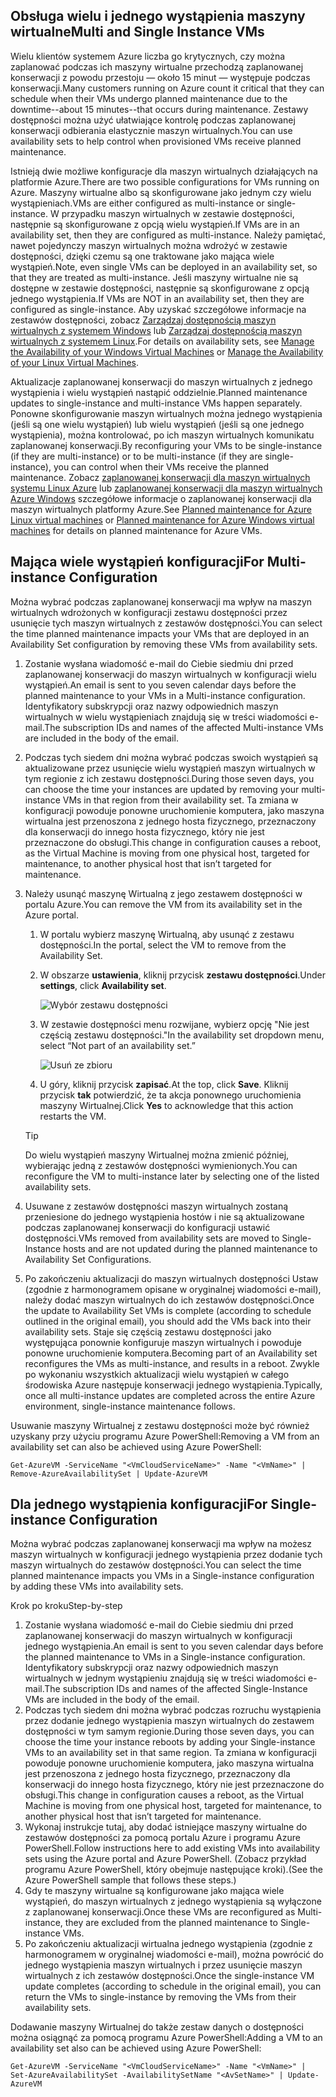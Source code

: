

## <a name="multi-and-single-instance-vms"></a><span data-ttu-id="2fc0c-101">Obsługa wielu i jednego wystąpienia maszyny wirtualne</span><span class="sxs-lookup"><span data-stu-id="2fc0c-101">Multi and Single Instance VMs</span></span>
<span data-ttu-id="2fc0c-102">Wielu klientów systemem Azure liczba go krytycznych, czy można zaplanować podczas ich maszyny wirtualne przechodzą zaplanowanej konserwacji z powodu przestoju — około 15 minut — występuje podczas konserwacji.</span><span class="sxs-lookup"><span data-stu-id="2fc0c-102">Many customers running on Azure count it critical that they can schedule when their VMs undergo planned maintenance due to the downtime--about 15 minutes--that occurs during maintenance.</span></span> <span data-ttu-id="2fc0c-103">Zestawy dostępności można użyć ułatwiające kontrolę podczas zaplanowanej konserwacji odbierania elastycznie maszyn wirtualnych.</span><span class="sxs-lookup"><span data-stu-id="2fc0c-103">You can use availability sets to help control when provisioned VMs receive planned maintenance.</span></span>

<span data-ttu-id="2fc0c-104">Istnieją dwie możliwe konfiguracje dla maszyn wirtualnych działających na platformie Azure.</span><span class="sxs-lookup"><span data-stu-id="2fc0c-104">There are two possible configurations for VMs running on Azure.</span></span> <span data-ttu-id="2fc0c-105">Maszyny wirtualne albo są skonfigurowane jako jednym czy wielu wystąpieniach.</span><span class="sxs-lookup"><span data-stu-id="2fc0c-105">VMs are either configured as multi-instance or single-instance.</span></span> <span data-ttu-id="2fc0c-106">W przypadku maszyn wirtualnych w zestawie dostępności, następnie są skonfigurowane z opcją wielu wystąpień.</span><span class="sxs-lookup"><span data-stu-id="2fc0c-106">If VMs are in an availability set, then they are configured as multi-instance.</span></span> <span data-ttu-id="2fc0c-107">Należy pamiętać, nawet pojedynczy maszyn wirtualnych można wdrożyć w zestawie dostępności, dzięki czemu są one traktowane jako mająca wiele wystąpień.</span><span class="sxs-lookup"><span data-stu-id="2fc0c-107">Note, even single VMs can be deployed in an availability set, so that they are treated as multi-instance.</span></span> <span data-ttu-id="2fc0c-108">Jeśli maszyny wirtualne nie są dostępne w zestawie dostępności, następnie są skonfigurowane z opcją jednego wystąpienia.</span><span class="sxs-lookup"><span data-stu-id="2fc0c-108">If VMs are NOT in an availability set, then they are configured as single-instance.</span></span>  <span data-ttu-id="2fc0c-109">Aby uzyskać szczegółowe informacje na zestawów dostępności, zobacz [Zarządzaj dostępnością maszyn wirtualnych z systemem Windows](../articles/virtual-machines/windows/manage-availability.md?toc=%2fazure%2fvirtual-machines%2fwindows%2ftoc.json) lub [Zarządzaj dostępnością maszyn wirtualnych z systemem Linux](../articles/virtual-machines/linux/manage-availability.md?toc=%2fazure%2fvirtual-machines%2flinux%2ftoc.json).</span><span class="sxs-lookup"><span data-stu-id="2fc0c-109">For details on availability sets, see [Manage the Availability of your Windows Virtual Machines](../articles/virtual-machines/windows/manage-availability.md?toc=%2fazure%2fvirtual-machines%2fwindows%2ftoc.json) or [Manage the Availability of your Linux Virtual Machines](../articles/virtual-machines/linux/manage-availability.md?toc=%2fazure%2fvirtual-machines%2flinux%2ftoc.json).</span></span>

<span data-ttu-id="2fc0c-110">Aktualizacje zaplanowanej konserwacji do maszyn wirtualnych z jednego wystąpienia i wielu wystąpień nastąpić oddzielnie.</span><span class="sxs-lookup"><span data-stu-id="2fc0c-110">Planned maintenance updates to single-instance and multi-instance VMs happen separately.</span></span> <span data-ttu-id="2fc0c-111">Ponowne skonfigurowanie maszyn wirtualnych można jednego wystąpienia (jeśli są one wielu wystąpień) lub wielu wystąpień (jeśli są one jednego wystąpienia), można kontrolować, po ich maszyn wirtualnych komunikatu zaplanowanej konserwacji.</span><span class="sxs-lookup"><span data-stu-id="2fc0c-111">By reconfiguring your VMs to be single-instance (if they are multi-instance) or to be multi-instance (if they are single-instance), you can control when their VMs receive the planned maintenance.</span></span> <span data-ttu-id="2fc0c-112">Zobacz [zaplanowanej konserwacji dla maszyn wirtualnych systemu Linux Azure](../articles/virtual-machines/linux/planned-maintenance.md?toc=%2fazure%2fvirtual-machines%2flinux%2ftoc.json) lub [zaplanowanej konserwacji dla maszyn wirtualnych Azure Windows](../articles/virtual-machines/windows/planned-maintenance.md?toc=%2fazure%2fvirtual-machines%2fwindows%2ftoc.json) szczegółowe informacje o zaplanowanej konserwacji dla maszyn wirtualnych platformy Azure.</span><span class="sxs-lookup"><span data-stu-id="2fc0c-112">See [Planned maintenance for Azure Linux virtual machines](../articles/virtual-machines/linux/planned-maintenance.md?toc=%2fazure%2fvirtual-machines%2flinux%2ftoc.json) or [Planned maintenance for Azure Windows virtual machines](../articles/virtual-machines/windows/planned-maintenance.md?toc=%2fazure%2fvirtual-machines%2fwindows%2ftoc.json) for details on planned maintenance for Azure VMs.</span></span>

## <a name="for-multi-instance-configuration"></a><span data-ttu-id="2fc0c-113">Mająca wiele wystąpień konfiguracji</span><span class="sxs-lookup"><span data-stu-id="2fc0c-113">For Multi-instance Configuration</span></span>
<span data-ttu-id="2fc0c-114">Można wybrać podczas zaplanowanej konserwacji ma wpływ na maszyn wirtualnych wdrożonych w konfiguracji zestawu dostępności przez usunięcie tych maszyn wirtualnych z zestawów dostępności.</span><span class="sxs-lookup"><span data-stu-id="2fc0c-114">You can select the time planned maintenance impacts your VMs that are deployed in an Availability Set configuration by removing these VMs from availability sets.</span></span>

1. <span data-ttu-id="2fc0c-115">Zostanie wysłana wiadomość e-mail do Ciebie siedmiu dni przed zaplanowanej konserwacji do maszyn wirtualnych w konfiguracji wielu wystąpień.</span><span class="sxs-lookup"><span data-stu-id="2fc0c-115">An email is sent to you seven calendar days before the planned maintenance to your VMs in a Multi-instance configuration.</span></span> <span data-ttu-id="2fc0c-116">Identyfikatory subskrypcji oraz nazwy odpowiednich maszyn wirtualnych w wielu wystąpieniach znajdują się w treści wiadomości e-mail.</span><span class="sxs-lookup"><span data-stu-id="2fc0c-116">The subscription IDs and names of the affected Multi-instance VMs are included in the body of the email.</span></span>
2. <span data-ttu-id="2fc0c-117">Podczas tych siedem dni można wybrać podczas swoich wystąpień są aktualizowane przez usunięcie wielu wystąpień maszyn wirtualnych w tym regionie z ich zestawu dostępności.</span><span class="sxs-lookup"><span data-stu-id="2fc0c-117">During those seven days, you can choose the time your instances are updated by removing your multi-instance VMs in that region from their availability set.</span></span> <span data-ttu-id="2fc0c-118">Ta zmiana w konfiguracji powoduje ponowne uruchomienie komputera, jako maszyna wirtualna jest przenoszona z jednego hosta fizycznego, przeznaczony dla konserwacji do innego hosta fizycznego, który nie jest przeznaczone do obsługi.</span><span class="sxs-lookup"><span data-stu-id="2fc0c-118">This change in configuration causes a reboot, as the Virtual Machine is moving from one physical host, targeted for maintenance, to another physical host that isn’t targeted for maintenance.</span></span>
3. <span data-ttu-id="2fc0c-119">Należy usunąć maszynę Wirtualną z jego zestawem dostępności w portalu Azure.</span><span class="sxs-lookup"><span data-stu-id="2fc0c-119">You can remove the VM from its availability set in the Azure portal.</span></span>

   1. <span data-ttu-id="2fc0c-120">W portalu wybierz maszynę Wirtualną, aby usunąć z zestawu dostępności.</span><span class="sxs-lookup"><span data-stu-id="2fc0c-120">In the portal, select the VM to remove from the Availability Set.</span></span>  

   2. <span data-ttu-id="2fc0c-121">W obszarze **ustawienia**, kliknij przycisk **zestawu dostępności**.</span><span class="sxs-lookup"><span data-stu-id="2fc0c-121">Under **settings**, click **Availability set**.</span></span>

      ![Wybór zestawu dostępności](./media/virtual-machines-planned-maintenance-schedule/availabilitysetselection.png)

   3. <span data-ttu-id="2fc0c-123">W zestawie dostępności menu rozwijane, wybierz opcję "Nie jest częścią zestawu dostępności."</span><span class="sxs-lookup"><span data-stu-id="2fc0c-123">In the availability set dropdown menu, select “Not part of an availability set.”</span></span>

      ![Usuń ze zbioru](./media/virtual-machines-planned-maintenance-schedule/availabilitysetwarning.png)

   4. <span data-ttu-id="2fc0c-125">U góry, kliknij przycisk **zapisać**.</span><span class="sxs-lookup"><span data-stu-id="2fc0c-125">At the top, click **Save**.</span></span> <span data-ttu-id="2fc0c-126">Kliknij przycisk **tak** potwierdzić, że ta akcja ponownego uruchomienia maszyny Wirtualnej.</span><span class="sxs-lookup"><span data-stu-id="2fc0c-126">Click **Yes** to acknowledge that this action restarts the VM.</span></span>

   >[!TIP]
   ><span data-ttu-id="2fc0c-127">Do wielu wystąpień maszyny Wirtualnej można zmienić później, wybierając jedną z zestawów dostępności wymienionych.</span><span class="sxs-lookup"><span data-stu-id="2fc0c-127">You can reconfigure the VM to multi-instance later by selecting one of the listed availability sets.</span></span>

4. <span data-ttu-id="2fc0c-128">Usuwane z zestawów dostępności maszyn wirtualnych zostaną przeniesione do jednego wystąpienia hostów i nie są aktualizowane podczas zaplanowanej konserwacji do konfiguracji ustawić dostępności.</span><span class="sxs-lookup"><span data-stu-id="2fc0c-128">VMs removed from availability sets are moved to Single-Instance hosts and are not updated during the planned maintenance to Availability Set Configurations.</span></span>
5. <span data-ttu-id="2fc0c-129">Po zakończeniu aktualizacji do maszyn wirtualnych dostępności Ustaw (zgodnie z harmonogramem opisane w oryginalnej wiadomości e-mail), należy dodać maszyn wirtualnych do ich zestawów dostępności.</span><span class="sxs-lookup"><span data-stu-id="2fc0c-129">Once the update to Availability Set VMs is complete (according to schedule outlined in the original email), you should add the VMs back into their availability sets.</span></span> <span data-ttu-id="2fc0c-130">Staje się częścią zestawu dostępności jako występująca ponownie konfiguruje maszyn wirtualnych i powoduje ponowne uruchomienie komputera.</span><span class="sxs-lookup"><span data-stu-id="2fc0c-130">Becoming part of an Availability set reconfigures the VMs as multi-instance, and results in a reboot.</span></span> <span data-ttu-id="2fc0c-131">Zwykle po wykonaniu wszystkich aktualizacji wielu wystąpień w całego środowiska Azure następuje konserwacji jednego wystąpienia.</span><span class="sxs-lookup"><span data-stu-id="2fc0c-131">Typically, once all multi-instance updates are completed across the entire Azure environment, single-instance maintenance follows.</span></span>

<span data-ttu-id="2fc0c-132">Usuwanie maszyny Wirtualnej z zestawu dostępności może być również uzyskany przy użyciu programu Azure PowerShell:</span><span class="sxs-lookup"><span data-stu-id="2fc0c-132">Removing a VM from an availability set can also be achieved using Azure PowerShell:</span></span>

```
Get-AzureVM -ServiceName "<VmCloudServiceName>" -Name "<VmName>" | Remove-AzureAvailabilitySet | Update-AzureVM
```

## <a name="for-single-instance-configuration"></a><span data-ttu-id="2fc0c-133">Dla jednego wystąpienia konfiguracji</span><span class="sxs-lookup"><span data-stu-id="2fc0c-133">For Single-instance Configuration</span></span>
<span data-ttu-id="2fc0c-134">Można wybrać podczas zaplanowanej konserwacji ma wpływ na możesz maszyn wirtualnych w konfiguracji jednego wystąpienia przez dodanie tych maszyn wirtualnych do zestawów dostępności.</span><span class="sxs-lookup"><span data-stu-id="2fc0c-134">You can select the time planned maintenance impacts you VMs in a Single-instance configuration by adding these VMs into availability sets.</span></span>

<span data-ttu-id="2fc0c-135">Krok po kroku</span><span class="sxs-lookup"><span data-stu-id="2fc0c-135">Step-by-step</span></span>

1. <span data-ttu-id="2fc0c-136">Zostanie wysłana wiadomość e-mail do Ciebie siedmiu dni przed zaplanowanej konserwacji do maszyn wirtualnych w konfiguracji jednego wystąpienia.</span><span class="sxs-lookup"><span data-stu-id="2fc0c-136">An email is sent to you seven calendar days before the planned maintenance to VMs in a Single-instance configuration.</span></span> <span data-ttu-id="2fc0c-137">Identyfikatory subskrypcji oraz nazwy odpowiednich maszyn wirtualnych w jednym wystąpieniu znajdują się w treści wiadomości e-mail.</span><span class="sxs-lookup"><span data-stu-id="2fc0c-137">The subscription IDs and names of the affected Single-Instance VMs are included in the body of the email.</span></span>
2. <span data-ttu-id="2fc0c-138">Podczas tych siedem dni można wybrać podczas rozruchu wystąpienia przez dodanie jednego wystąpienia maszyn wirtualnych do zestawem dostępności w tym samym regionie.</span><span class="sxs-lookup"><span data-stu-id="2fc0c-138">During those seven days, you can choose the time your instance reboots by adding your Single-instance VMs to an availability set in that same region.</span></span> <span data-ttu-id="2fc0c-139">Ta zmiana w konfiguracji powoduje ponowne uruchomienie komputera, jako maszyna wirtualna jest przenoszona z jednego hosta fizycznego, przeznaczony dla konserwacji do innego hosta fizycznego, który nie jest przeznaczone do obsługi.</span><span class="sxs-lookup"><span data-stu-id="2fc0c-139">This change in configuration causes a reboot, as the Virtual Machine is moving from one physical host, targeted for maintenance, to another physical host that isn’t targeted for maintenance.</span></span>
3. <span data-ttu-id="2fc0c-140">Wykonaj instrukcje tutaj, aby dodać istniejące maszyny wirtualne do zestawów dostępności za pomocą portalu Azure i programu Azure PowerShell.</span><span class="sxs-lookup"><span data-stu-id="2fc0c-140">Follow instructions here to add existing VMs into availability sets using the Azure portal and Azure PowerShell.</span></span> <span data-ttu-id="2fc0c-141">(Zobacz przykład programu Azure PowerShell, który obejmuje następujące kroki).</span><span class="sxs-lookup"><span data-stu-id="2fc0c-141">(See the Azure PowerShell sample that follows these steps.)</span></span>
4. <span data-ttu-id="2fc0c-142">Gdy te maszyny wirtualne są konfigurowane jako mająca wiele wystąpień, do maszyn wirtualnych z jednego wystąpienia są wyłączone z zaplanowanej konserwacji.</span><span class="sxs-lookup"><span data-stu-id="2fc0c-142">Once these VMs are reconfigured as Multi-instance, they are excluded from the planned maintenance to Single-instance VMs.</span></span>
5. <span data-ttu-id="2fc0c-143">Po zakończeniu aktualizacji wirtualna jednego wystąpienia (zgodnie z harmonogramem w oryginalnej wiadomości e-mail), można powrócić do jednego wystąpienia maszyn wirtualnych i przez usunięcie maszyn wirtualnych z ich zestawów dostępności.</span><span class="sxs-lookup"><span data-stu-id="2fc0c-143">Once the single-instance VM update completes (according to schedule in the original email), you can return the VMs to single-instance by removing the VMs from their availability sets.</span></span>

<span data-ttu-id="2fc0c-144">Dodawanie maszyny Wirtualnej do także zestaw danych o dostępności można osiągnąć za pomocą programu Azure PowerShell:</span><span class="sxs-lookup"><span data-stu-id="2fc0c-144">Adding a VM to an availability set also can be achieved using Azure PowerShell:</span></span>

    Get-AzureVM -ServiceName "<VmCloudServiceName>" -Name "<VmName>" | Set-AzureAvailabilitySet -AvailabilitySetName "<AvSetName>" | Update-AzureVM

<!--Anchors-->



<!--Link references-->
[Virtual Machines Manage Availability]: virtual-machines-windows-tutorial.md
[Understand planned versus unplanned maintenance]: virtual-machines-manage-availability.md#Understand-planned-versus-unplanned-maintenance/
